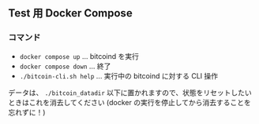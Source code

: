 
## Test 用 Docker Compose


### コマンド

* `docker compose up` ... bitcoind を実行
* `docker compose down` ... 終了
* `./bitcoin-cli.sh help` ... 実行中の bitcoind に対する CLI 操作

データは、 `./bitcoin_datadir` 以下に置かれますので、状態をリセットしたいときはこれを消去してください
(docker の実行を停止してから消去することを忘れずに！)
